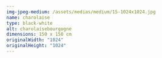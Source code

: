 ```yaml
---
img-jpeg-medium: /assets/medias/medium/15-1024x1024.jpg
name: charolaise
type: black-white
alt: charolaisebourgogne
dimensions: 150 x 150 cm
originalWidth: "1024"
originalHeight: "1024"
---
```

